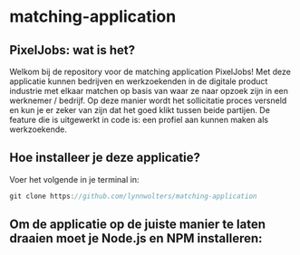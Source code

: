 # matching-application

## PixelJobs: wat is het?

Welkom bij de repository voor de matching application PixelJobs! Met deze applicatie kunnen bedrijven en werkzoekenden in de digitale product industrie met elkaar matchen op basis van waar ze naar opzoek zijn in een werknemer / bedrijf. Op deze manier wordt het sollicitatie proces versneld en kun je er zeker van zijn dat het goed klikt tussen beide partijen. De feature die is uitgewerkt in code is: een profiel aan kunnen maken als werkzoekende.

## Hoe installeer je deze applicatie?

Voer het volgende in je terminal in:

```js
git clone https://github.com/lynnwolters/matching-application
```

## Om de applicatie op de juiste manier te laten draaien moet je Node.js en NPM installeren:

```js

```
